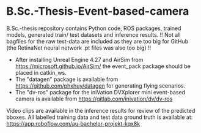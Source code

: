 # B.Sc.-Thesis-Event-based-camera
B.Sc.-thesis repository contains Python code, ROS packages, trained models, generated train/ test datasets and inference results.
!! Not all bagfiles for the raw test-data are included as they are too big for GitHub (the RetinaNet neural network .pt files was also too big) !!

- After installing Unreal Engine 4.27 and AirSim from https://microsoft.github.io/AirSim/ the event_pack package should be placed in catkin_ws.
- The "datagen" package is available from https://github.com/phxhuy/datagen for generating flying scenarios.
- The "dv-ros" package for the iniVation DVXplorer mini event-based camera is available from https://gitlab.com/inivation/dv/dv-ros

Video clips are available in the inference results for review of the predicted bboxes.
All labelled training data and test data ground truth is available at: https://app.roboflow.com/au-bachelor-projekt-kqx8k
